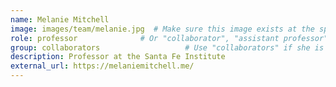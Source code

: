 ```yaml
---
name: Melanie Mitchell
image: images/team/melanie.jpg  # Make sure this image exists at the specified path
role: professor              # Or "collaborator", "assistant professor", etc.
group: collaborators                   # Use "collaborators" if she is a collaborator
description: Professor at the Santa Fe Institute
external_url: https://melaniemitchell.me/  
---
```


